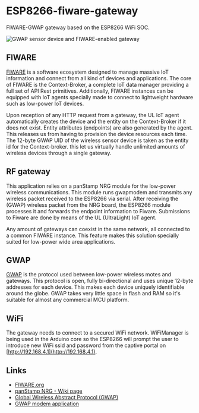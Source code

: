 # ESP8266-fiware-gateway

FIWARE-GWAP gateway based on the ESP8266 WiFi SOC.

![GWAP sensor device and FIWARE-enabled gateway](http://www.panstamp.org/pictures/fiware_01.jpg)

## FIWARE

[FIWARE](https://www.fiware.org/) is a software ecosystem designed to manage massive IoT information and connect from all kind of devices and applications. The core of FIWARE is the Context-Broker, a complete IoT data manager providing a full set of API Rest primitives. Additionally, FIWARE instances can be equipped with IoT agents specially made to connect to lightweight hardware such as low-power IoT devices.

Upon reception of any HTTP request from a gateway, the UL IoT agent automatically creates the device and the entity on the Context-Broker if it does not exist. Entity attributes (endpoints) are also generated by the agent. This releases us from having to provision the device resources each time. The 12-byte GWAP UID of the wireless sensor device is taken as the entity id for the Context-broker. this let us virtually handle unlimited amounts of wireless devices through a single gateway.

## RF gateway

This application relies on a panStamp NRG module for the low-power wireless communications. This module runs gwapmodem and transmits any wireless packet received to the ESP8266 via serial. After receiving the (GWAP) wireless packet from the NRG board, the ESP8266 module processes it and forwards the endpoint information to Fiware. Submissions to Fiware are done by means of the UL (UltraLight) IoT agent.

Any amount of gateways can coexist in the same network, all connected to a common FIWARE instance. This feature makes this solution specially suited for low-power wide area applications.

## GWAP

[GWAP](https://github.com/liberiot/gwap) is the protocol used between low-power wireless motes and gateways. This protocol is open, fully bi-directional and uses unique 12-byte addresses for each device. This makes each device uniquely identifiable around the globe. GWAP takes very little space in flash and RAM so it's suitable for almost any commercial MCU platform.

## WiFi

The gateway needs to connect to a secured WiFi network. WiFiManager is being used in the Arduino core so the ESP8266 will prompt the user to introduce new WiFi ssid and password from the captive portal on [http://192.168.4.1](http://192.168.4.1).

## Links

* [FIWARE.org](https://www.fiware.org/)
* [panStamp NRG - Wiki page](https://github.com/panStamp/panstamp/wiki/panStamp%20NRG%202.-Technical%20details)
* [Global Wireless Abstract Protocol (GWAP)](https://github.com/liberiot/gwap)
* [GWAP modem application](https://github.com/panStamp/panstamp_sketches/tree/master/gwapmodem)

